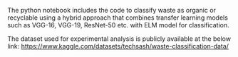 The python notebook includes the code to classify waste as organic or recyclable using a hybrid approach that combines transfer learning models such as VGG-16, VGG-19, ResNet-50 etc. with ELM model for classification.

The dataset used for experimental analysis is publicly available at the below link:
https://www.kaggle.com/datasets/techsash/waste-classification-data/
